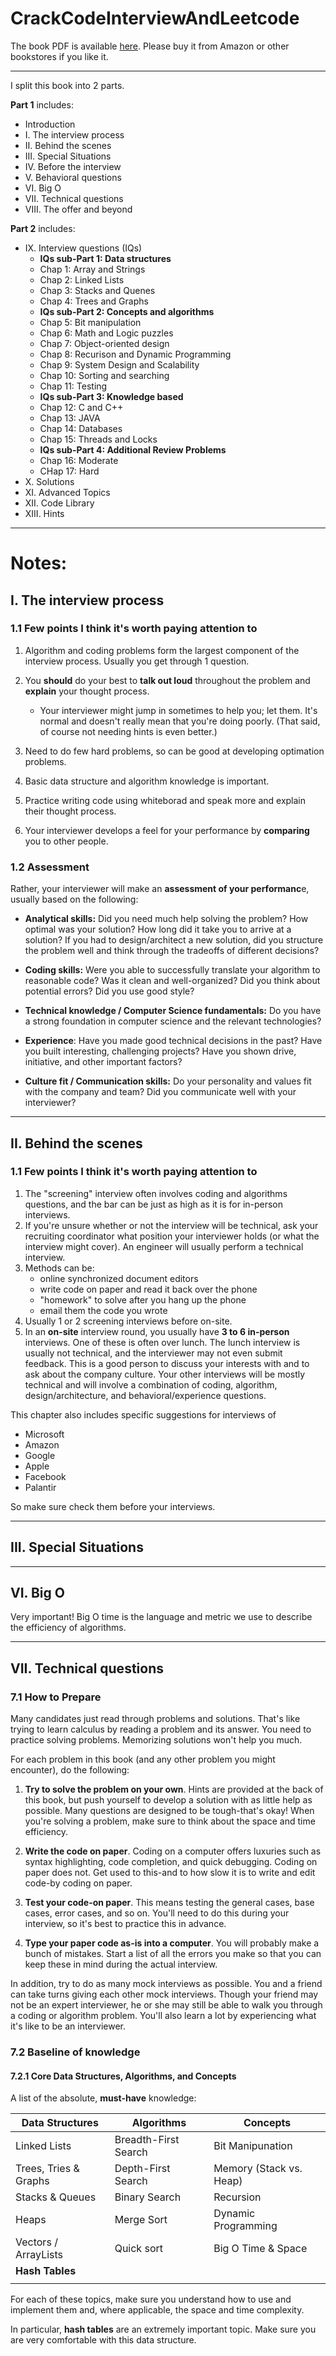 # CrackCodeInterviewAndLeetcode

The book PDF is available [here](./book/Cracking%20the%20Coding%20Interview%206th%20Edition%20189%20Programming%20Questions%20and%20Solutions.pdf). Please buy it from Amazon or other bookstores if you like it.

------
I split this book into 2 parts. 

**Part 1** includes:
- Introduction
- I.    The interview process
- II.   Behind the scenes
- III.  Special Situations
- IV.   Before the interview
- V.    Behavioral questions
- VI.   Big O
- VII.  Technical questions
- VIII. The offer and beyond

**Part 2** includes:
- IX.   Interview questions (IQs)
  -  **IQs sub-Part 1: Data structures**
  -  Chap 1: Array and Strings
  -  Chap 2: Linked Lists
  -  Chap 3: Stacks and Quenes
  -  Chap 4: Trees and Graphs
  -  **IQs sub-Part 2: Concepts and algorithms**
  -  Chap 5: Bit manipulation
  -  Chap 6: Math and Logic puzzles
  -  Chap 7: Object-oriented design
  -  Chap 8: Recurison and Dynamic Programming
  -  Chap 9: System Design and Scalability
  -  Chap 10: Sorting and searching
  -  Chap 11: Testing
  -  **IQs sub-Part 3: Knowledge based**
  -  Chap 12: C and C++
  -  Chap 13: JAVA
  -  Chap 14: Databases
  -  Chap 15: Threads and Locks
  -  **IQs sub-Part 4: Additional Review Problems**
  -  Chap 16: Moderate
  -  CHap 17: Hard
- X.    Solutions
- XI.   Advanced Topics
- XII.  Code Library  
- XIII. Hints

-----

# Notes:

## I.    The interview process

### 1.1 Few points I think it's worth paying attention to
1. Algorithm and coding problems form the largest component of the interview process. Usually you get through 1 question.

2. You **should** do your best to **talk out loud** throughout the problem and **explain** your thought process. 
    
   - Your interviewer might jump in sometimes to help you; let them. It's normal and doesn't really mean that you're doing poorly. (That said, of course not needing hints is even better.)

3. Need to do few hard problems, so can be good at developing optimation problems.

4. Basic data structure and algorithm knowledge is important.

5. Practice writing code using whiteborad and speak more and explain their thought process.
6. Your interviewer develops a feel for your performance by **comparing** you to other people.


### 1.2 Assessment

Rather, your interviewer will make an **assessment of your performanc**e, usually based on the following:

- **Analytical skills:** Did you need much help solving the problem? How optimal was your solution? How long did it take you to arrive at a solution? If you had to design/architect a new solution, did you structure the problem well and think through the tradeoffs of different decisions?

- **Coding skills:** Were you able to successfully translate your algorithm to reasonable code? Was it clean and well-organized? Did you think about potential errors? Did you use good style?

- **Technical knowledge / Computer Science fundamentals:** Do you have a strong foundation in computer science and the relevant technologies?

- **Experience**: Have you made good technical decisions in the past? Have you built interesting, challenging projects? Have you shown drive, initiative, and other important factors?

- **Culture fit / Communication skills:** Do your personality and values fit with the company and team? Did you communicate well with your interviewer?

------

## II.    Behind the scenes

### 1.1 Few points I think it's worth paying attention to
1. The "screening" interview often involves coding and algorithms questions, and the bar can be just as high as it is for in-person interviews.
2. If you're unsure whether or not the interview will be technical, ask your recruiting coordinator what position your interviewer holds (or what the interview might cover). An engineer will usually perform a technical interview.
3. Methods can be:
   - online synchronized document editors
   - write code on paper and read it back over the phone
   - "homework" to solve after you hang up the phone
   - email them the code you wrote
4. Usually 1 or 2 screening interviews before on-site.
5. In an **on-site** interview round, you usually have **3 to 6 in-person** interviews. One of these is often over lunch. The lunch interview is usually not technical, and the interviewer may not even submit feedback. This is a good person to discuss your interests with and to ask about the company culture. Your other interviews will be mostly technical and will involve a combination of coding, algorithm, design/architecture, and behavioral/experience questions.

This chapter also includes specific suggestions for interviews of 
- Microsoft
- Amazon
- Google 
- Apple
- Facebook
- Palantir
  
So make sure check them before your interviews.

------

## III.  Special Situations

------


## VI.   Big O

Very important! Big O time is the language and metric we use to describe the efficiency of algorithms.

------

## VII.  Technical questions

### **7.1 How to Prepare**

Many candidates just read through problems and solutions. That's like trying to learn calculus by reading a problem and its answer. You need to practice solving problems. Memorizing solutions won't help you much.

For each problem in this book (and any other problem you might encounter), do the following:

1. **Try to solve the problem on your own**. Hints are provided at the back of this book, but push yourself to develop a solution with as little help as possible. Many questions are designed to be tough-that's okay! When you're solving a problem, make sure to think about the space and time efficiency.

2. **Write the code on paper**. Coding on a computer offers luxuries such as syntax highlighting, code completion, and quick debugging. Coding on paper does not. Get used to this-and to how slow it is to write and edit code-by coding on paper.

3. **Test your code-on paper**. This means testing the general cases, base cases, error cases, and so on. You'll need to do this during your interview, so it's best to practice this in advance.

4. **Type your paper code as-is into a computer**. You will probably make a bunch of mistakes. Start a list of all the errors you make so that you can keep these in mind during the actual interview.

In addition, try to do as many mock interviews as possible. You and a friend can take turns giving each other mock interviews. Though your friend may not be an expert interviewer, he or she may still be able to walk you through a coding or algorithm problem. You'll also learn a lot by experiencing what it's like to be an interviewer.

### **7.2 Baseline of knowledge**

#### 7.2.1 Core Data Structures, Algorithms, and Concepts

A list of the absolute, **must-have** knowledge:

|Data Structures|Algorithms|Concepts|
|-|-|-|
|Linked Lists|Breadth-First Search|Bit Manipunation|
|Trees, Tries & Graphs|Depth-First Search|Memory (Stack vs. Heap)|
|Stacks & Queues|Binary Search|Recursion|
|Heaps|Merge Sort|Dynamic Programming|
|Vectors / ArrayLists|Quick sort|Big O Time & Space|
|**Hash Tables**|||
||

For each of these topics, make sure you understand how to use and implement them and, where applicable, the space and time complexity.

In particular, **hash tables** are an extremely important topic. Make sure you are very comfortable with this data structure.
